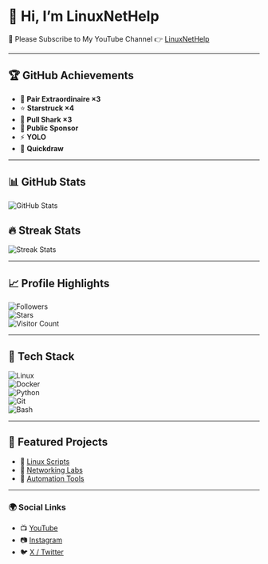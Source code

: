 # 👋 Hi, I’m LinuxNetHelp  

📌 Please Subscribe to My YouTube Channel 👉 [LinuxNetHelp](https://www.youtube.com/@linuxnethelp)  

---
## 🏆 GitHub Achievements  

- 🤝 **Pair Extraordinaire ×3**  
- ⭐ **Starstruck ×4**  
- 🦈 **Pull Shark ×3**  
- 💖 **Public Sponsor**  
- ⚡ **YOLO**  
- 🎯 **Quickdraw**  

---

## 📊 GitHub Stats  
![GitHub Stats](https://github-readme-stats.vercel.app/api?username=LinuxNetHelp&show_icons=true&theme=radical)  

## 🔥 Streak Stats  
![Streak Stats](https://github-readme-streak-stats.herokuapp.com/?user=LinuxNetHelp&theme=dark)  

---

## 📈 Profile Highlights  
![Followers](https://img.shields.io/github/followers/LinuxNetHelp?style=social)  
![Stars](https://img.shields.io/github/stars/LinuxNetHelp?style=social)  
![Visitor Count](https://komarev.com/ghpvc/?username=LinuxNetHelp&color=blue)  

---

## 🚀 Tech Stack  
![Linux](https://img.shields.io/badge/Linux-FCC624?style=for-the-badge&logo=linux&logoColor=black)  
![Docker](https://img.shields.io/badge/Docker-2496ED?style=for-the-badge&logo=docker&logoColor=white)  
![Python](https://img.shields.io/badge/Python-3776AB?style=for-the-badge&logo=python&logoColor=white)  
![Git](https://img.shields.io/badge/Git-F05032?style=for-the-badge&logo=git&logoColor=white)  
![Bash](https://img.shields.io/badge/Bash-4EAA25?style=for-the-badge&logo=gnu-bash&logoColor=white)  

---

## 📌 Featured Projects  
- 🔗 [Linux Scripts](https://github.com/LinuxNetHelp/linux-scripts)  
- 🔗 [Networking Labs](https://github.com/LinuxNetHelp/network-labs)  
- 🔗 [Automation Tools](https://github.com/LinuxNetHelp/automation-tools)  

---

### 🌍 Social Links  
- 📺 [YouTube](https://www.youtube.com/@linuxnethelp)  
- 📷 [Instagram](https://www.instagram.com/linux_250121/)  
- 🐦 [X / Twitter](https://x.com/LinuxNetHelp)  
